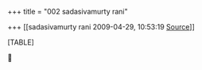 +++
title = "002 sadasivamurty rani"

+++
[[sadasivamurty rani	2009-04-29, 10:53:19 [Source](https://groups.google.com/g/bvparishat/c/OSQoicu2Hms)]]



[TABLE]



